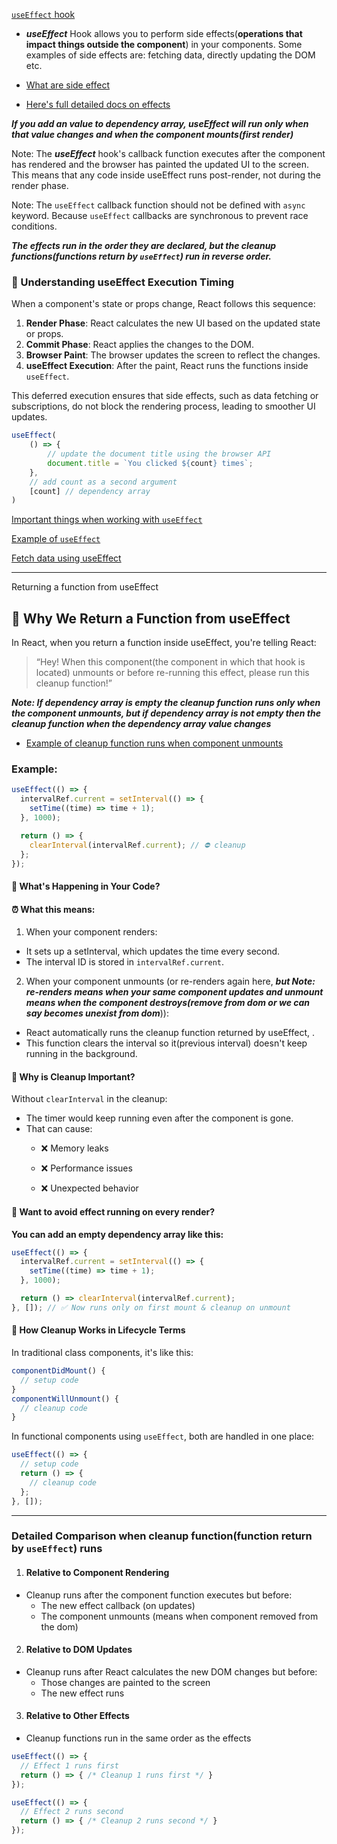 [`useEffect` hook](https://youtu.be/-4XpG5_Lj_o?si=MZVcIH39AcRWKzt8)
- ***useEffect*** Hook allows you to perform side effects(**operations that impact things outside the component**) in your components. Some examples of side effects are: fetching data, directly updating the DOM etc.
- [What are side effect](https://youtu.be/lAFbKzO-fss?si=RWqnr78ckl2E0sn1&t=15707)

- [Here's full detailed docs on effects](https://react.dev/learn/synchronizing-with-effects)


***If you add an value to dependency array, useEffect will run only when that value changes and when the component mounts(first render)***

Note: The ***useEffect*** hook's callback function executes after the component has rendered and the browser has painted the updated UI to the screen. This means that any code inside useEffect runs post-render, not during the render phase.

Note: The `useEffect` callback function should not be defined with `async` keyword. Because `useEffect` callbacks are synchronous to prevent race conditions. 





***The effects run in the order they are declared, but the cleanup functions(functions return by `useEffect`) run in reverse order.***


### 🧠 Understanding useEffect Execution Timing

When a component's state or props change, React follows this sequence:

1. **Render Phase**: React calculates the new UI based on the updated state or props.
2. **Commit Phase**: React applies the changes to the DOM.
3. **Browser Paint**: The browser updates the screen to reflect the changes.
4. **useEffect Execution**: After the paint, React runs the functions inside `useEffect`.

This deferred execution ensures that side effects, such as data fetching or subscriptions, do not block the rendering process, leading to smoother UI updates.




```js
useEffect(
    () => {
        // update the document title using the browser API
        document.title = `You clicked ${count} times`;
    },
    // add count as a second argument
    [count] // dependency array
)
```

[Important things when working with `useEffect`](https://youtu.be/M9O5AjEFzKw?si=QDZwT5l5OmixE2PR&t=9971)

[Example of `useEffect`](https://youtu.be/M9O5AjEFzKw?si=aOEJMywWOYehdmpQ&t=10047)

[Fetch data using useEffect](https://youtu.be/M9O5AjEFzKw?si=bn4UHz9s16pAOe8g&t=10501)

----
Returning a function from useEffect 
## 🧠 Why We Return a Function from useEffect
In React, when you return a function inside useEffect, you're telling React:
> “Hey! When this component(the component in which that hook is located) unmounts or before re-running this effect, please run this cleanup function!”


***Note: If dependency array is empty the cleanup function runs only when the component unmounts, but if dependency array is not empty then the cleanup function when the dependency array value changes***
- [Example of cleanup function runs when component unmounts](https://youtu.be/lAFbKzO-fss?si=HKRBWd4aipXeEibC&t=19837)

### Example: 
```js
useEffect(() => {
  intervalRef.current = setInterval(() => {
    setTime((time) => time + 1);
  }, 1000);

  return () => {
    clearInterval(intervalRef.current); // ⛔ cleanup
  };
});
```
#### 🔁 What's Happening in Your Code?
#### ⏰ What this means:
1. When your component renders:
- It sets up a setInterval, which updates the time every second.
- The interval ID is stored in `intervalRef.current`.

2. When your component unmounts (or re-renders again here, ***but Note: re-renders means when your same component updates and unmount means when the component destroys(remove from dom or we can say becomes unexist from dom***)):
- React automatically runs the cleanup function returned by useEffect, .
- This function clears the interval so it(previous interval) doesn't keep running in the background.

#### 🤔 Why is Cleanup Important?
Without `clearInterval` in the cleanup:

- The timer would keep running even after the component is gone.
- That can cause:
    - ❌ Memory leaks

    - ❌ Performance issues

    - ❌ Unexpected behavior


#### 🧪 Want to avoid effect running on every render?
**You can add an empty dependency array like this:**
```jsx
useEffect(() => {
  intervalRef.current = setInterval(() => {
    setTime((time) => time + 1);
  }, 1000);

  return () => clearInterval(intervalRef.current);
}, []); // ✅ Now runs only on first mount & cleanup on unmount
```


#### 🔄 How Cleanup Works in Lifecycle Terms
In traditional class components, it's like this:
```js
componentDidMount() {
  // setup code
}
componentWillUnmount() {
  // cleanup code
}
```

In functional components using `useEffect`, both are handled in one place:

```js
useEffect(() => {
  // setup code
  return () => {
    // cleanup code
  };
}, []);
```
 
----
### Detailed Comparison when cleanup function(function return by `useEffect`) runs
1. #### Relative to Component Rendering
- Cleanup runs after the component function executes but before:
    - The new effect callback (on updates)
    - The component unmounts (means when component removed from the dom)

2. #### Relative to DOM Updates
- Cleanup runs after React calculates the new DOM changes but before:
    - Those changes are painted to the screen
    - The new effect runs

3. #### Relative to Other Effects
- Cleanup functions run in the same order as the effects

```js
useEffect(() => {
  // Effect 1 runs first
  return () => { /* Cleanup 1 runs first */ }
});

useEffect(() => {
  // Effect 2 runs second
  return () => { /* Cleanup 2 runs second */ }
});
```
